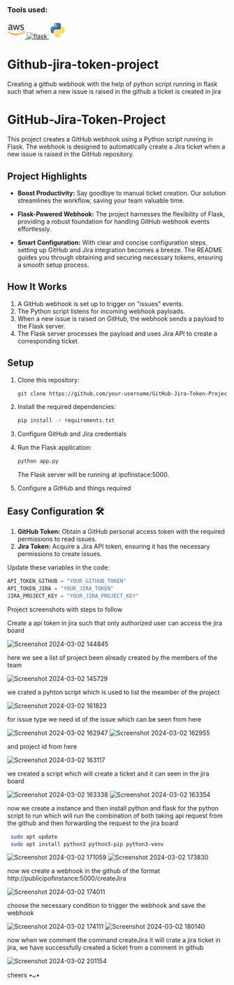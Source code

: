 
<p align="left">
</p>

<h3 align="left">Tools used:</h3>
<p align="left"> <a href="https://aws.amazon.com" target="_blank" rel="noreferrer"> <img src="https://raw.githubusercontent.com/devicons/devicon/master/icons/amazonwebservices/amazonwebservices-original-wordmark.svg" alt="aws" width="40" height="40"/> </a> <a href="https://flask.palletsprojects.com/" target="_blank" rel="noreferrer"> <img src="https://www.vectorlogo.zone/logos/pocoo_flask/pocoo_flask-icon.svg" alt="flask" width="40" height="40"/> </a> <a href="https://www.python.org" target="_blank" rel="noreferrer"> <img src="https://raw.githubusercontent.com/devicons/devicon/master/icons/python/python-original.svg" alt="python" width="40" height="40"/> </a> </p>


# Github-jira-token-project
Creating a github webhook with the help of python script running in flask such that when a new issue is raised in the github a ticket is created in jira

# GitHub-Jira-Token-Project

This project creates a GitHub webhook using a Python script running in Flask. The webhook is designed to automatically create a Jira ticket when a new issue is raised in the GitHub repository.

## Project Highlights 

- **Boost Productivity:** Say goodbye to manual ticket creation. Our solution streamlines the workflow, saving your team valuable time.
  
- **Flask-Powered Webhook:** The project harnesses the flexibility of Flask, providing a robust foundation for handling GitHub webhook events effortlessly.

- **Smart Configuration:** With clear and concise configuration steps, setting up GitHub and Jira integration becomes a breeze. The README guides you through obtaining and securing necessary tokens, ensuring a smooth setup process.


## How It Works

1. A GitHub webhook is set up to trigger on "issues" events.
2. The Python script listens for incoming webhook payloads.
3. When a new issue is raised on GitHub, the webhook sends a payload to the Flask server.
4. The Flask server processes the payload and uses Jira API to create a corresponding ticket.

## Setup

1. Clone this repository:

    ```bash
    git clone https://github.com/your-username/GitHub-Jira-Token-Project.git
    ```

2. Install the required dependencies:

    ```bash
    pip install -r requirements.txt
    ```

3. Configure GitHub and Jira credentials

4. Run the Flask application:

    ```bash
    python app.py
    ```

    The Flask server will be running at ipofinstace:5000.

5. Configure a GitHub and things required 

## Easy Configuration 🛠️

1. **GitHub Token:** Obtain a GitHub personal access token with the required permissions to read issues.
2. **Jira Token:** Acquire a Jira API token, ensuring it has the necessary permissions to create issues.

Update these variables in the code:

```python
API_TOKEN_GITHUB = "YOUR_GITHUB_TOKEN"
API_TOKEN_JIRA = "YOUR_JIRA_TOKEN"
JIRA_PROJECT_KEY = "YOUR_JIRA_PROJECT_KEY"
```

Project screenshots with steps to follow 

Create a api token in jira such that only authorized user can access the jira board

![Screenshot 2024-03-02 144845](https://github.com/jithinkumar900/Github-jira-toke-project/assets/59408287/b39e0818-6f9e-4cf0-b05b-37a34fa93552)

here we see a list of project been already created by the members of the team 

![Screenshot 2024-03-02 145729](https://github.com/jithinkumar900/Github-jira-toke-project/assets/59408287/a1676e9d-3635-4684-b021-41dbe2860d46)

we crated a pyhton script which is used to list the meamber of the project 

![Screenshot 2024-03-02 161823](https://github.com/jithinkumar900/Github-jira-toke-project/assets/59408287/1754ef80-a28e-451e-810a-f177c61578e3)

for issue type we need id of the issue which can be seen from here 

![Screenshot 2024-03-02 162947](https://github.com/jithinkumar900/Github-jira-toke-project/assets/59408287/31cd5367-730e-4b0c-ae2f-33e59f4b648e)
![Screenshot 2024-03-02 162955](https://github.com/jithinkumar900/Github-jira-toke-project/assets/59408287/cdc797da-e405-4d57-8be2-227cac97de04)

and project id from here 

![Screenshot 2024-03-02 163117](https://github.com/jithinkumar900/Github-jira-toke-project/assets/59408287/945ff2bb-9c3e-44a4-b3f3-69201c1589c5)

we created a script which will create a ticket and it can seen in the jira board 

![Screenshot 2024-03-02 163338](https://github.com/jithinkumar900/Github-jira-toke-project/assets/59408287/846c9b78-f53f-4061-9d3b-69706631b9f2)
![Screenshot 2024-03-02 163354](https://github.com/jithinkumar900/Github-jira-toke-project/assets/59408287/aa5411d2-69ab-4813-a15f-47d697cba092)

now we create a instance and then install python and flask for the python script to run which will run the combination of both taking api request from the github and then forwarding the request to the jira board 

  ```bash
   sudo apt update 
   sudo apt install python3 python3-pip python3-venv 
  ```
![Screenshot 2024-03-02 171059](https://github.com/jithinkumar900/Github-jira-toke-project/assets/59408287/5361981d-7fb7-4073-9b14-ceae6caa68e8)
![Screenshot 2024-03-02 173830](https://github.com/jithinkumar900/Github-jira-toke-project/assets/59408287/97ca2a72-42a1-4352-a1ce-ef1dccae2bbc)

now we create a webhook in the github of the format http://publicipofinstance:5000/createJira

![Screenshot 2024-03-02 174011](https://github.com/jithinkumar900/Github-jira-toke-project/assets/59408287/e8a8f486-62b4-41f4-837c-db568da5fb2f)

choose the necessary condition to trigger the webhook and save the webhook 

![Screenshot 2024-03-02 174111](https://github.com/jithinkumar900/Github-jira-toke-project/assets/59408287/f3071dee-b71c-439e-a0dc-0ea4c2e3c1e7)
![Screenshot 2024-03-02 180140](https://github.com/jithinkumar900/Github-jira-toke-project/assets/59408287/42ffb0cb-88de-4de4-abae-eb4e4e41f7be)

now when we comment the command createJira it will crate a jira ticket in jira, we have successfully created a ticket from a comment in github

![Screenshot 2024-03-02 201154](https://github.com/jithinkumar900/Github-jira-toke-project/assets/59408287/1361523e-f112-4d40-ae01-23a5a0810497)

cheers  •ᴗ•









